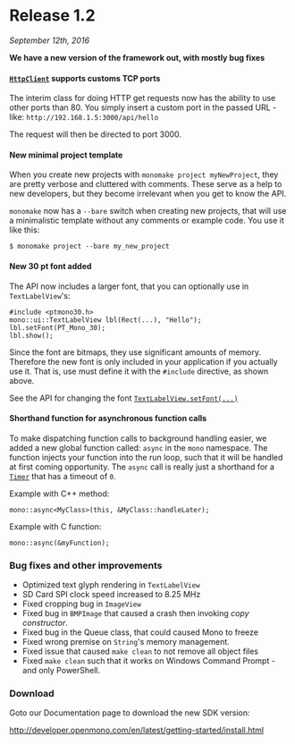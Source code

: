 # Release 1.2

*September 12th, 2016*

**We have a new version of the framework out, with mostly bug fixes**

#### [`HttpClient`](https://github.com/getopenmono/mono_framework/blob/master/http_client.h) supports customs TCP ports

The interim class for doing HTTP get requests now has the ability to use other ports than 80. You simply insert a custom port in the passed URL - like: `http://192.168.1.5:3000/api/hello`

The request will then be directed to port 3000.

#### New minimal project template

When you create new projects with `monomake project myNewProject`, they are pretty verbose and cluttered with comments. These serve as a help to new developers, but they become irrelevant when you get to know the API.

`monomake` now has a `--bare` switch when creating new projects, that will use a minimalistic template without any comments or example code. You use it like this:

```
$ monomake project --bare my_new_project
```

#### New 30 pt font added

The API now includes a larger font, that you can optionally use in `TextLabelView`'s:

```
#include <ptmono30.h>
mono::ui::TextLabelView lbl(Rect(...), "Hello");
lbl.setFont(PT_Mono_30);
lbl.show();
```

Since the font are bitmaps, they use significant amounts of memory. Therefore the new font is only included in your application if you actually use it. That is, use must define it with the `#include` directive, as shown above.

See the API for changing the font [`TextLabelView.setFont(...)`](http://developer.openmono.com/en/latest/reference/mono_ui_TextLabelView.html#_CPPv2N13TextLabelView7setFontER8MonoFont)

#### Shorthand function for asynchronous function calls

To make dispatching function calls to background handling easier, we added a new global function called: `async` in the `mono` namespace. The function injects your function into the run loop, such that it will be handled at first coming opportunity. The `async` call is really just a shorthand for a [`Timer`]() that has a timeout of `0`.

Example with C++ method:

```
mono::async<MyClass>(this, &MyClass::handleLater);
```

Example with C function:

```
mono::async(&myFunction);
```

### Bug fixes and other improvements

* Optimized text glyph rendering in `TextLabelView`
* SD Card SPI clock speed increased to 8.25 MHz
* Fixed cropping bug in `ImageView`
* Fixed bug in `BMPImage` that caused a crash then invoking *copy constructor*.
* Fixed bug in the Queue class, that could caused Mono to freeze
* Fixed wrong premise on `String`'s memory management.
* Fixed issue that caused `make clean` to not remove all object files
* Fixed `make clean` such that it works on Windows Command Prompt - and only PowerShell.

### Download

Goto our Documentation page to download the new SDK version:

http://developer.openmono.com/en/latest/getting-started/install.html
